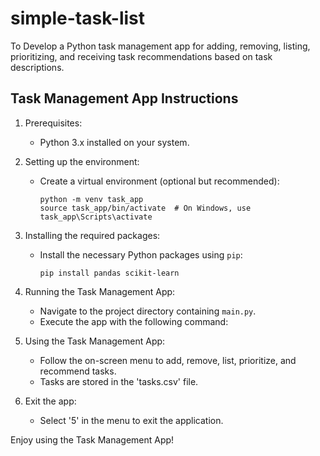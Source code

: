 # simple-task-list
To Develop a Python task management app for adding, removing, listing, prioritizing, and receiving task recommendations based on task descriptions.

Task Management App Instructions
---------------------------------

1. Prerequisites:
   - Python 3.x installed on your system.

2. Setting up the environment:
   - Create a virtual environment (optional but recommended):
     ```
     python -m venv task_app
     source task_app/bin/activate  # On Windows, use task_app\Scripts\activate
     ```

3. Installing the required packages:
   - Install the necessary Python packages using `pip`:
     ```
     pip install pandas scikit-learn
     ```
4. Running the Task Management App:
   - Navigate to the project directory containing `main.py`.
   - Execute the app with the following command:
     
5. Using the Task Management App:
   - Follow the on-screen menu to add, remove, list, prioritize, and recommend tasks.
   - Tasks are stored in the 'tasks.csv' file.

6. Exit the app:
   - Select '5' in the menu to exit the application.

Enjoy using the Task Management App!
